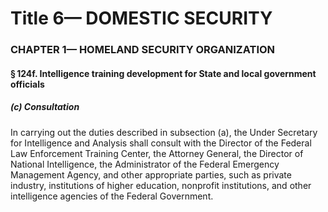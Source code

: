 
# Title 6— DOMESTIC SECURITY
### CHAPTER 1— HOMELAND SECURITY ORGANIZATION
#### § 124f. Intelligence training development for State and local government officials
##### (c) Consultation

In carrying out the duties described in subsection (a), the Under Secretary for Intelligence and Analysis shall consult with the Director of the Federal Law Enforcement Training Center, the Attorney General, the Director of National Intelligence, the Administrator of the Federal Emergency Management Agency, and other appropriate parties, such as private industry, institutions of higher education, nonprofit institutions, and other intelligence agencies of the Federal Government.
